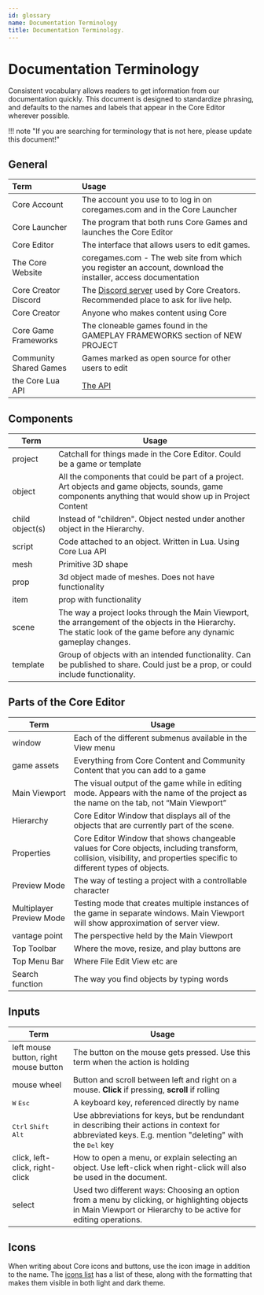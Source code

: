 ```yaml
---
id: glossary
name: Documentation Terminology
title: Documentation Terminology.
---
```

# Documentation Terminology

Consistent vocabulary allows readers to get information from our documentation quickly. This document is designed to standardize phrasing, and defaults to the names and labels that appear in the Core Editor wherever possible.

!!! note "If you are searching for terminology that is not here, please update this document!"

## General

| Term | Usage|
| :--- | :--- |
|  Core Account | The account you use to to log in on coregames.com and in the Core Launcher |
|  Core Launcher | The program that both runs Core Games and launches the Core Editor |
|  Core Editor | The interface that allows users to edit games. |
|  The Core Website | coregames.com - The web site from which you register an account, download the installer, access documentation |
|  Core Creator Discord | The [Discord server](https://discord.gg/FFA8tQe) used by Core Creators. Recommended place to ask for live help. |
|  Core Creator | Anyone who makes content using Core |
|  Core Game Frameworks | The cloneable games found in the GAMEPLAY FRAMEWORKS section of NEW PROJECT |
|  Community Shared Games | Games marked as open source for other users to edit |
|  the Core Lua API | [The API](core_api.md) |

## Components

| Term | Usage|
| --- | --- |
|  project | Catchall for things made in the Core Editor. Could be a game or template |
|  object | All the components that could be part of a project. Art objects and game objects, sounds, game components anything that would show up in Project Content |
|  child object(s) | Instead of "children". Object nested under another object in the Hierarchy.|
|  script | Code attached to an object. Written in Lua. Using Core Lua API |
|  mesh | Primitive 3D shape |
|  prop | 3d object made of meshes. Does not have functionality |
|  item | prop with functionality |
|  scene | The way a project looks through the Main Viewport, the arrangement of the objects in the Hierarchy. The static look of the game before any dynamic gameplay changes. |
|  template | Group of objects with an intended functionality. Can be published to share. Could just be a prop, or could include functionality. |

## Parts of the Core Editor

| Term | Usage|
| --- | --- |
|  window | Each of the different submenus available in the View menu |
|  game assets | Everything from Core Content and Community Content that you can add to a game |
|  Main Viewport | The visual output of the game while in editing mode. Appears with the name of the project as the name on the tab, not “Main Viewport” |
|  Hierarchy | Core Editor Window that displays all of the objects that are currently part of the scene. |
|  Properties | Core Editor Window that shows changeable values for Core objects, including transform, collision, visibility, and properties specific to different types of objects. |
|  Preview Mode | The way of testing a project with a controllable character |
|  Multiplayer Preview Mode | Testing mode that creates multiple instances of the game in separate windows. Main Viewport will show approximation of server view. |
|  vantage point | The perspective held by the Main Viewport |
|  Top Toolbar | Where the move, resize, and play buttons are |
|  Top Menu Bar | Where File Edit View etc are |
|  Search function | The way you find objects by typing words |

## Inputs

| Term | Usage|
| --- | --- |
|  left mouse button, right mouse button | The button on the mouse gets pressed. Use this term when the action is holding |
|  mouse wheel | Button and scroll between left and right on a mouse. **Click** if pressing, **scroll** if rolling |
|  <kbd>W</kbd> <kbd>Esc</kbd> | A keyboard key, referenced directly by name |
|  <kbd>Ctrl</kbd> <kbd>Shift</kbd><br/><kbd>Alt</kbd><br/> | Use abbreviations for keys, but be rendundant in describing their actions in context for abbreviated keys. E.g. mention "deleting" with the <kbd>Del</kbd> key |
|  click, left-click, right-click | How to open a menu, or explain selecting an object. Use left-click when right-click will also be used in the document. |
|  select | Used two different ways: Choosing an option from a menu by clicking, or highlighting objects in Main Viewport or Hierarchy to be active for editing operations. |

## Icons

When writing about Core icons and buttons, use the icon image in addition to the name. The [icons list](icons.md) has a list of these, along with the formatting that makes them visible in both light and dark theme.

